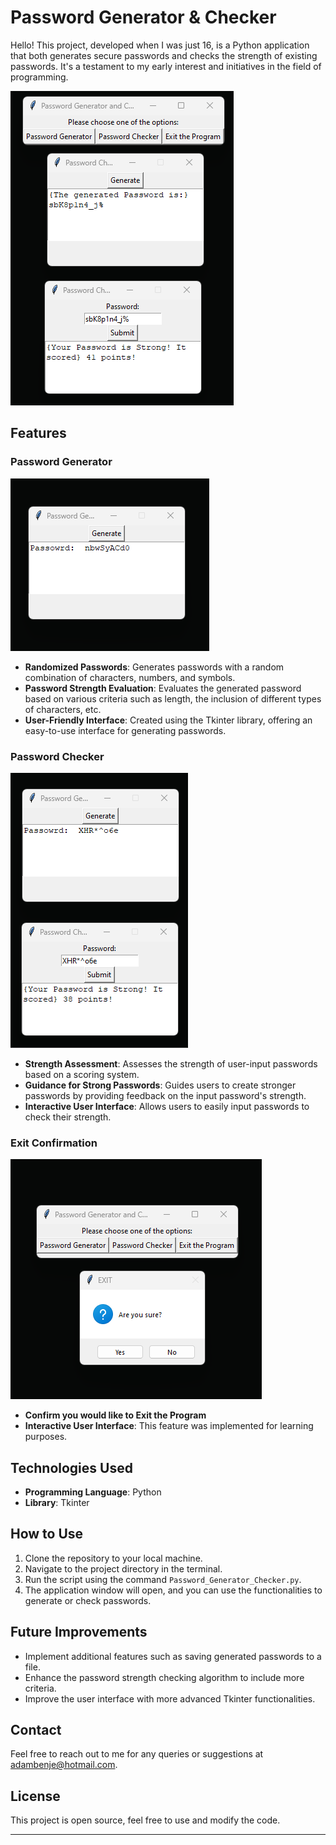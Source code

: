 # Password Generator & Checker

Hello! This project, developed when I was just 16, is a Python application that both generates secure passwords and checks the strength of existing passwords. It's a testament to my early interest and initiatives in the field of programming.

![Project Screenshot](https://raw.githubusercontent.com/AdBnj/PasswordGen/AdBnj-img/PasswordGen/Screenshot%202023-09-10%20113705.png)  

## Features

### Password Generator
![Password Generator](https://raw.githubusercontent.com/AdBnj/PasswordGen/AdBnj-img/PasswordGen/PasswordGen2.png)
- **Randomized Passwords**: Generates passwords with a random combination of characters, numbers, and symbols.
- **Password Strength Evaluation**: Evaluates the generated password based on various criteria such as length, the inclusion of different types of characters, etc.
- **User-Friendly Interface**: Created using the Tkinter library, offering an easy-to-use interface for generating passwords.

### Password Checker
![Password Checker](https://raw.githubusercontent.com/AdBnj/PasswordGen/AdBnj-img/PasswordGen/GenChk.png)
- **Strength Assessment**: Assesses the strength of user-input passwords based on a scoring system.
- **Guidance for Strong Passwords**: Guides users to create stronger passwords by providing feedback on the input password's strength.
- **Interactive User Interface**: Allows users to easily input passwords to check their strength.

### Exit Confirmation
![Exit Confirmation](https://raw.githubusercontent.com/AdBnj/PasswordGen/AdBnj-img/PasswordGen/EXIT.png)
- **Confirm you would like to Exit the Program**
- **Interactive User Interface**: This feature was implemented for learning purposes.

## Technologies Used
- **Programming Language**: Python
- **Library**: Tkinter

## How to Use
1. Clone the repository to your local machine.
2. Navigate to the project directory in the terminal.
3. Run the script using the command `Password_Generator_Checker.py`.
4. The application window will open, and you can use the functionalities to generate or check passwords.

## Future Improvements
- Implement additional features such as saving generated passwords to a file.
- Enhance the password strength checking algorithm to include more criteria.
- Improve the user interface with more advanced Tkinter functionalities.

## Contact
Feel free to reach out to me for any queries or suggestions at [adambenje@hotmail.com](mailto:adambenje@hotmail.com).

## License
This project is open source, feel free to use and modify the code.

---

